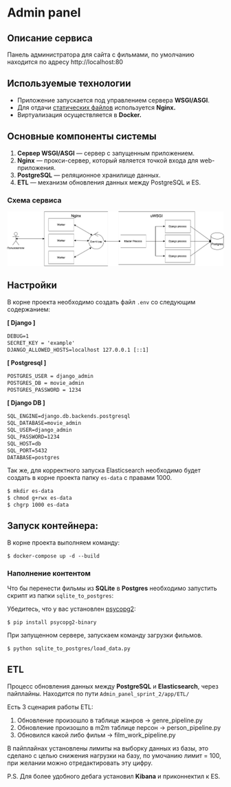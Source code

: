# Admin panel

## Описание сервиса

Панель администратора для сайта с фильмами, по умолчанию находится по адресу http://localhost:80


## Используемые технологии

* Приложение запускается под управлением сервера **WSGI/ASGI**.
* Для отдачи [статических файлов](https://nginx.org/ru/docs/beginners_guide.html#static) используется **Nginx.**
* Виртуализация осуществляется в **Docker.**

## Основные компоненты системы

1. **Cервер WSGI/ASGI** — сервер с запущенным приложением.
2. **Nginx** — прокси-сервер, который является точкой входа для web-приложения.
3. **PostgreSQL** — реляционное хранилище данных. 
4. **ETL** — механизм обновления данных между PostgreSQL и ES.

### Схема сервиса

![all](images/all.png)

## Настройки

В корне проекта необходимо создать файл `.env` со следующим содержанием:

**[ Django ]** 
```
DEBUG=1
SECRET_KEY = 'example'
DJANGO_ALLOWED_HOSTS=localhost 127.0.0.1 [::1]
```

**[ Postgresql ]**
```
POSTGRES_USER = django_admin 
POSTGRES_DB = movie_admin
POSTGRES_PASSWORD = 1234
```

**[ Django DB ]**
```
SQL_ENGINE=django.db.backends.postgresql
SQL_DATABASE=movie_admin
SQL_USER=django_admin
SQL_PASSWORD=1234
SQL_HOST=db
SQL_PORT=5432
DATABASE=postgres
```

Так же, для корректного запуска Elasticsearch необходимо будет создать в корне проекта папку `es-data` с правами 1000.

    $ mkdir es-data
    $ chmod g+rwx es-data
    $ chgrp 1000 es-data

## Запуск контейнера:
В корне проекта выполняем команду:

    $ docker-compose up -d --build

### Наполнение контентом
Что бы перенести фильмы из **SQLite** в **Postgres** необходимо запустить скрипт из папки `sqlite_to_postgres`:

Убедитесь, что у вас установлен [psycopg2](https://pypi.org/project/psycopg2/):

    $ pip install psycopg2-binary

При запущенном сервере, запускаем команду загрузки фильмов.

    $ python sqlite_to_postgres/load_data.py


## ETL

Процесс обновления данных между **PostgreSQL** и **Elasticsearch**, через пайплайны.
Находится по пути `Admin_panel_sprint_2/app/ETL/`

Есть 3 сценария работы ETL:
1. Обновление произошло в таблице жанров -> genre_pipeline.py
2. Обновление произошло в m2m таблице персон -> person_pipeline.py
3. Обновился какой либо фильм -> film_work_pipeline.py
    
В пайплайнах установлены лимиты на выборку данных из базы, это сделано с целью снижения нагрузки на базу, по умочанию лимит = 100, при желании можно отредактировать эту цифру.

P.S. Для более удобного дебага установил **Kibana** и приконнектил к ES.